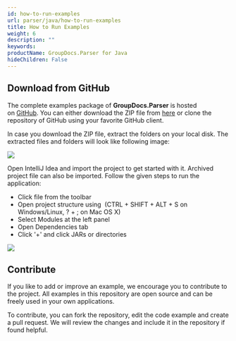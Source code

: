 ```yaml
---
id: how-to-run-examples
url: parser/java/how-to-run-examples
title: How to Run Examples
weight: 6
description: ""
keywords: 
productName: GroupDocs.Parser for Java
hideChildren: False
---
```

## Download from GitHub

The complete examples package of **GroupDocs.Parser** is hosted on [GitHub](https://github.com/groupdocs-parser/GroupDocs.Parser-for-Java). You can either download the ZIP file from [here](https://github.com/groupdocs-parser/GroupDocs.Parser-for-Java/archive/master.zip) or clone the repository of GitHub using your favorite GitHub client.

In case you download the ZIP file, extract the folders on your local disk. The extracted files and folders will look like following image:

![](/parser/java/images/how-to-run-examples.png)

Open IntelliJ Idea and import the project to get started with it. Archived project file can also be imported. Follow the given steps to run the application:

*   Click file from the toolbar
*   Open project structure using  (CTRL + SHIFT + ALT + S on Windows/Linux, ? + ; on Mac OS X)
*   Select Modules at the left panel
*   Open Dependencies tab
*   Click '+' and click JARs or directories

![](/parser/java/images/how-to-run-examples_1.png)

## Contribute

If you like to add or improve an example, we encourage you to contribute to the project. All examples in this repository are open source and can be freely used in your own applications.

To contribute, you can fork the repository, edit the code example and create a pull request. We will review the changes and include it in the repository if found helpful.
